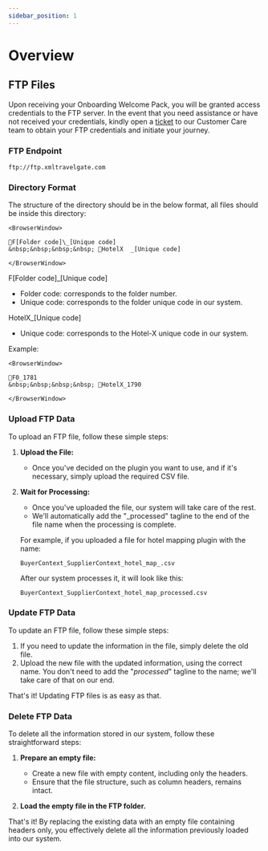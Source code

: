 ```yaml
---
sidebar_position: 1
---
```


# Overview

## FTP Files

Upon receiving your Onboarding Welcome Pack, you will be granted access credentials to the FTP server. In the event that you need assistance or have not received your credentials, kindly open a [ticket](https://app.travelgatex.com/tickets) to our Customer Care team to obtain your FTP credentials and initiate your journey.

### FTP Endpoint

```
ftp://ftp.xmltravelgate.com
```

### Directory Format

The structure of the directory should be in the below format, all files should be inside this directory:

```mdx-code-block
<BrowserWindow>

📁F[Folder code]\_[Unique code]  
&nbsp;&nbsp;&nbsp;&nbsp; 📁HotelX  _[Unique code]

</BrowserWindow>
```

F[Folder code]_[Unique code]
* Folder code: corresponds to the folder number.
* Unique code: corresponds to the folder unique code in our system.

HotelX_[Unique code]
* Unique code: corresponds to the Hotel-X unique code in our system.

Example: 

```mdx-code-block
<BrowserWindow>

📁F0_1781  
&nbsp;&nbsp;&nbsp;&nbsp; 📁HotelX_1790

</BrowserWindow>
```

### Upload FTP Data

To upload an FTP file, follow these simple steps:

1. **Upload the File:**
   - Once you've decided on the plugin you want to use, and if it's necessary, simply upload the required CSV file.

2. **Wait for Processing:**
   - Once you've uploaded the file, our system will take care of the rest.
   - We'll automatically add the "_processed" tagline to the end of the file name when the processing is complete.

   For example, if you uploaded a file for hotel mapping plugin with the name:
   ```
   BuyerContext_SupplierContext_hotel_map_.csv
   ```

   After our system processes it, it will look like this:
   ```
   BuyerContext_SupplierContext_hotel_map_processed.csv
   ```

### Update FTP Data

To update an FTP file, follow these simple steps:

1. If you need to update the information in the file, simply delete the old file.
2. Upload the new file with the updated information, using the correct name. You don't need to add the "_processed_" tagline to the name; we'll take care of that on our end.

That's it! Updating FTP files is as easy as that.


### Delete FTP Data

To delete all the information stored in our system, follow these straightforward steps:

1. **Prepare an empty file:**
   - Create a new file with empty content, including only the headers.
   - Ensure that the file structure, such as column headers, remains intact.

2. **Load the empty file in the FTP folder.**

That's it! By replacing the existing data with an empty file containing headers only, you effectively delete all the information previously loaded into our system.
